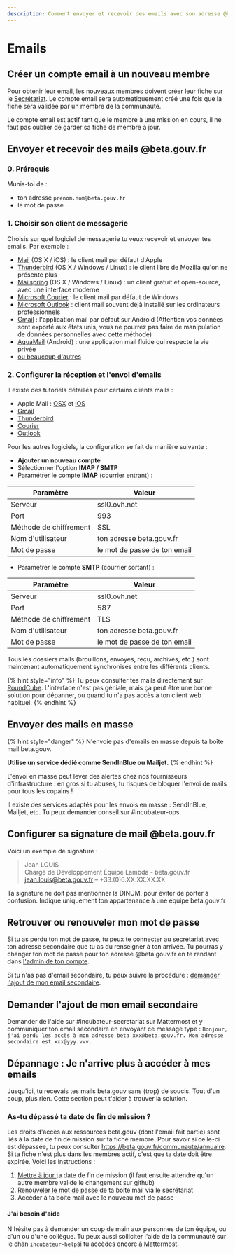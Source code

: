 ```yaml
---
description: Comment envoyer et recevoir des emails avec son adresse @beta.gouv
---
```


# Emails

## Créer un compte email à un nouveau membre

Pour obtenir leur email, les nouveaux membres doivent créer leur fiche sur le [Secrétariat](https://secretariat.incubateur.net/login). Le compte email sera automatiquement créé une fois que la fiche sera validée par un membre de la communauté.

Le compte email est actif tant que le membre à une mission en cours, il ne faut pas oublier de garder sa fiche de membre à jour.

## Envoyer et recevoir des mails @beta.gouv.fr

### 0. Prérequis

Munis-toi de :

* ton adresse `prenom.nom@beta.gouv.fr`
* le mot de passe

### 1. Choisir son client de messagerie

Choisis sur quel logiciel de messagerie tu veux recevoir et envoyer tes emails. Par exemple :

* [Mail](https://support.apple.com/fr-fr/mail) (OS X / iOS) : le client mail par défaut d'Apple
* [Thunderbird](https://www.thunderbird.net/fr/) (OS X / Windows / Linux) : le client libre de Mozilla qu'on ne présente plus
* [Mailspring](https://getmailspring.com) (OS X / Windows / Linux) : un client gratuit et open-source, avec une interface moderne
* [Microsoft Courier](https://www.microsoft.com/fr-fr/p/courrier-et-calendrier/9wzdncrfhvqm?activetab=pivot:overviewtab) : le client mail par défaut de Windows
* [Microsoft Outlook](https://www.microsoft.com/fr-fr/microsoft-365/outlook/email-and-calendar-software-microsoft-outlook) : client mail souvent déjà installé sur les ordinateurs professionnels
* [Gmail](https://play.google.com/store/apps/details?id=com.google.android.gm\&hl=fr) : l'application mail par défaut sur Android (Attention vos données sont exporté aux états unis, vous ne pourrez pas faire de manipulation de données personnelles avec cette méthode)
* [AquaMail](https://www.aqua-mail.com) (Android) : une application mail fluide qui respecte la vie privée
* [ou beaucoup d'autres](https://duckduckgo.com/?q=meilleurs+clients+mails)

### **2. Configurer la réception et l'envoi d'emails**

Il existe des tutoriels détaillés pour certains clients mails :

* Apple Mail : [OSX](https://docs.ovh.com/fr/emails/guide-configuration-mail-de-mac-el-capitan/) et [iOS](https://docs.ovh.com/fr/emails/mail-mutualise-guide-configuration-iphone-ios-91/)
* [Gmail](https://docs.ovh.com/fr/emails/mail-mutualise-guide-configuration-dun-e-mail-mutualise-ovh-sur-linterface-de-gmail/)
* [Thunderbird](https://docs.ovh.com/fr/emails/configuration-email-configuration-pour-thunderbird/)
* [Courier](https://docs.ovh.com/fr/emails/configuration-courrier-sur-windows-10/)
* [Outlook](https://docs.ovh.com/fr/emails/configuration-outlook-2016/)

Pour les autres logiciels, la configuration se fait de manière suivante :

* **Ajouter un nouveau compte**
* Sélectionner l'option **IMAP / SMTP**
* Paramétrer le compte **IMAP** (courrier entrant) :

| Paramètre              | Valeur                       |
| ---------------------- | ---------------------------- |
| Serveur                | ssl0.ovh.net                 |
| Port                   | 993                          |
| Méthode de chiffrement | SSL                          |
| Nom d'utilisateur      | ton adresse beta.gouv.fr     |
| Mot de passe           | le mot de passe de ton email |

* Paramétrer le compte **SMTP** (courrier sortant) :

| Paramètre              | Valeur                       |
| ---------------------- | ---------------------------- |
| Serveur                | ssl0.ovh.net                 |
| Port                   | 587                          |
| Méthode de chiffrement | TLS                          |
| Nom d'utilisateur      | ton adresse beta.gouv.fr     |
| Mot de passe           | le mot de passe de ton email |

Tous les dossiers mails (brouillons, envoyés, reçu, archivés, etc.) sont maintenant automatiquement synchronisés entre les différents clients.

{% hint style="info" %}
Tu peux consulter tes mails directement sur [RoundCube](https://mail.ovh.net/roundcube/). L'interface n'est pas géniale, mais ça peut être une bonne solution pour dépanner, ou quand tu n'a pas accès à ton client web habituel.
{% endhint %}

## Envoyer des mails en masse

{% hint style="danger" %}
N'envoie pas d'emails en masse depuis ta boîte mail beta.gouv.

**Utilise un service dédié comme SendInBlue ou Mailjet.**
{% endhint %}

L'envoi en masse peut lever des alertes chez nos fournisseurs d'infrastructure : en gros si tu abuses, tu risques de bloquer l'envoi de mails pour tous les copains !

Il existe des services adaptés pour les envois en masse : SendInBlue, Mailjet, etc. Tu peux demander conseil sur #incubateur-ops.

## Configurer sa signature de mail @beta.gouv.fr

Voici un exemple de signature :

> Jean LOUIS\
> Chargé de Développement Équipe Lambda - beta.gouv.fr\
> jean.louis@beta.gouv.fr – +33.(0)6.XX.XX.XX.XX

Ta signature ne doit pas mentionner la DINUM, pour éviter de porter à confusion. Indique uniquement ton appartenance à une équipe beta.gouv.fr

## Retrouver ou renouveler mon mot de passe

Si tu as perdu ton mot de passe, tu peux te connecter au [secretariat](https://secretariat.incubateur.net/account#password) avec ton adresse secondaire que tu as du renseigner à ton arrivée. Tu pourras y changer ton mot de passe pour ton adresse @beta.gouv.fr en te rendant dans [l'admin de ton compte](https://secretariat.incubateur.net/account#password).

Si tu n'as pas d'email secondaire, tu peux suivre la procédure : [demander l'ajout de mon email secondaire](emails.md#Demander-lajout-de-mon-email-secondaire).

## Demander l'ajout de mon email secondaire

Demander de l'aide sur #incubateur-secretariat sur Mattermost et y communiquer ton email secondaire en envoyant ce message type : `Bonjour, j'ai perdu les accès à mon adresse beta xxx@beta.gouv.fr. Mon adresse secondaire est xxx@yyy.vvv.`

## Dépannage : Je n'arrive plus à accéder à mes emails

Jusqu'ici, tu recevais tes mails beta.gouv sans (trop) de soucis. Tout d'un coup, plus rien. Cette section peut t'aider à trouver la solution.

### As-tu dépassé ta date de fin de mission ?

Les droits d'accès aux ressources beta.gouv (dont l'email fait partie) sont liés à la date de fin de mission sur ta fiche membre. Pour savoir si celle-ci est dépassée, tu peux consulter https://beta.gouv.fr/communaute/annuaire. Si ta fiche n'est plus dans les membres actif, c'est que ta date doit être expirée. Voici les instructions :&#x20;

1. [Mettre à jour ](https://doc.incubateur.net/communaute/travailler-a-beta-gouv/jutilise-les-outils-de-la-communaute/outils/mise-a-jour-de-mes-informations)ta date de fin de mission (il faut ensuite attendre qu'un autre membre valide le changement sur github)
2. [Renouveler le mot de passe](https://doc.incubateur.net/communaute/travailler-a-beta-gouv/jutilise-les-outils-de-la-communaute/emails#retrouver-mon-mot-de-passe) de ta boite mail via le secrétariat
3. Accéder à ta boite mail avec le nouveau mot de passe&#x20;

#### J'ai besoin d'aide

N'hésite pas à demander un coup de main aux personnes de ton équipe, ou d'un ou d'une collègue. Tu peux aussi solliciter l'aide de la communauté sur le chan `incubateur-help`si tu accèdes encore à Mattermost.
